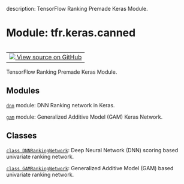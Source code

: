description: TensorFlow Ranking Premade Keras Module.

<div itemscope itemtype="http://developers.google.com/ReferenceObject">
<meta itemprop="name" content="tfr.keras.canned" />
<meta itemprop="path" content="Stable" />
</div>

# Module: tfr.keras.canned

<!-- Insert buttons and diff -->

<table class="tfo-notebook-buttons tfo-api nocontent" align="left">
<td>
  <a target="_blank" href="https://github.com/tensorflow/ranking/tree/master/tensorflow_ranking/python/keras/canned/__init__.py">
    <img src="https://www.tensorflow.org/images/GitHub-Mark-32px.png" />
    View source on GitHub
  </a>
</td>
</table>

TensorFlow Ranking Premade Keras Module.

## Modules

[`dnn`](../../tfr/keras/canned/dnn.md) module: DNN Ranking network in Keras.

[`gam`](../../tfr/keras/canned/gam.md) module: Generalized Additive Model (GAM)
Keras Network.

## Classes

[`class DNNRankingNetwork`](../../tfr/keras/canned/DNNRankingNetwork.md): Deep
Neural Network (DNN) scoring based univariate ranking network.

[`class GAMRankingNetwork`](../../tfr/keras/canned/GAMRankingNetwork.md):
Generalized Additive Model (GAM) based univariate ranking network.
